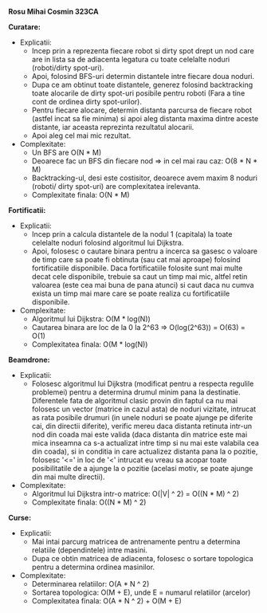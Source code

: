 <b>Rosu Mihai Cosmin 323CA</b>

<b>Curatare:</b>
- Explicatii:
  - Incep prin a reprezenta fiecare robot si dirty spot drept un nod care are
 in lista sa de adiacenta legatura cu toate celelalte noduri (roboti/dirty
 spot-uri).
  - Apoi, folosind BFS-uri determin distantele intre fiecare doua noduri.
  - Dupa ce am obtinut toate distantele, generez folosind backtracking toate
 alocarile de dirty spot-uri posibile pentru roboti (Fara a tine cont de
 ordinea dirty spot-urilor).
  - Pentru fiecare alocare, determin distanta parcursa de fiecare robot (astfel
 incat sa fie minima) si apoi aleg distanta maxima dintre aceste distante, iar
 aceasta reprezinta rezultatul alocarii.
  - Apoi aleg cel mai mic rezultat.
- Complexitate:
  - Un BFS are O(N * M)
  - Deoarece fac un BFS din fiecare nod => in cel mai rau caz: O(8 * N * M)
  - Backtracking-ul, desi este costisitor, deoarece avem maxim 8 noduri (roboti/
 dirty spot-uri) are complexitatea irelevanta.
  - Complexitate finala: O(N * M)
 
<b>Fortificatii:</b>
- Explicatii:
  - Incep prin a calcula distantele de la nodul 1 (capitala) la toate celelalte
 noduri folosind algoritmul lui Dijkstra.
  - Apoi, folosesc o cautare binara pentru a incerca sa gasesc o valoare de
 timp care sa poate fi obtinuta (sau cat mai aproape) folosind fortificatiile
 disponibile. Daca fortificatiile folosite sunt mai multe decat cele
 disponibile, trebuie sa caut un timp mai mic, altfel retin valoarea (este cea
 mai buna de pana atunci) si caut daca nu cumva exista un timp mai mare care
 se poate realiza cu fortificatiile disponibile.
- Complexitate:
  - Algoritmul lui Dijkstra: O(M * log(N))
  - Cautarea binara are loc de la 0 la 2^63 => O(log(2^63)) = O(63) = O(1)
  - Complexitatea finala: O(M * log(N))

<b>Beamdrone:</b>
- Explicatii:
  - Folosesc algoritmul lui Dijkstra (modificat pentru a respecta regulile
 problemei) pentru a determina drumul minim pana la destinatie. Diferentele
 fata de algoritmul clasic provin din faptul ca nu mai folosesc un vector
 (matrice in cazul asta) de noduri vizitate, intrucat as rata posibile drumuri
 (in unele noduri se poate ajunge pe diferite cai, din directii diferite),
 verific mereu daca distanta retinuta intr-un nod din coada mai este valida
 (daca distanta din matrice este mai mica inseamna ca s-a actualizat intre timp
 si nu mai este valabila cea din coada), si in conditia in care actualizez
 distanta pana la o pozitie, folosesc '<=' in loc de '<' intrucat eu vreau sa
 acopar toate posibilitatile de a ajunge la o pozitie (acelasi motiv, se poate
 ajunge din mai multe directii).
- Complexitate:
  - Algoritmul lui Dijkstra intr-o matrice: O(|V| ^ 2) = O((N * M) ^ 2)
  - Complexitate finala: O((N * M) ^ 2)

<b>Curse:</b>
- Explicatii:
  - Mai intai parcurg matricea de antrenamente pentru a determina relatiile
 (dependintele) intre masini.
  - Dupa ce obtin matricea de adiacenta, folosesc o sortare topologica pentru a
 determina ordinea masinilor.
- Complexitate:
  - Determinarea relatiilor: O(A * N ^ 2)
  - Sortarea topologica: O(M + E), unde E = numarul relatiilor (arcelor)
  - Complexitatea finala: O(A * N ^ 2) + O(M + E)
